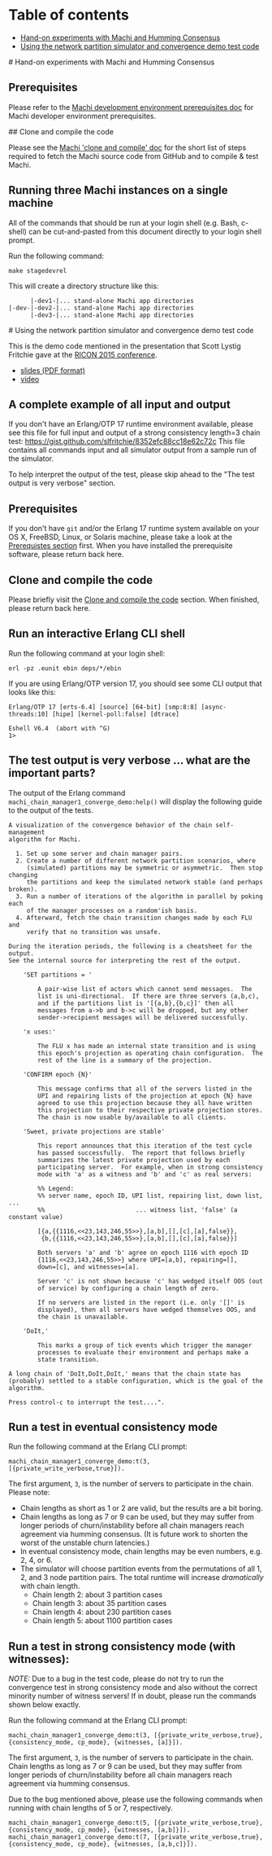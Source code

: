 
# Table of contents

* [Hand-on experiments with Machi and Humming Consensus](#hands-on)
* [Using the network partition simulator and convergence demo test code](#partition-simulator)

<a name="hands-on">
# Hand-on experiments with Machi and Humming Consensus

## Prerequisites

Please refer to the
[Machi development environment prerequisites doc](./doc/dev-prerequisites.md)
for Machi developer environment prerequisites.

<a name="clone-compile">
## Clone and compile the code

Please see the
[Machi 'clone and compile' doc](./doc/dev-clone-compile.md)
for the short list of steps required to fetch the Machi source code
from GitHub and to compile &amp; test Machi.

## Running three Machi instances on a single machine

All of the commands that should be run at your login shell (e.g. Bash,
c-shell) can be cut-and-pasted from this document directly to your
login shell prompt.

Run the following command:

    make stagedevrel

This will create a directory structure like this:
          
          |-dev1-|... stand-alone Machi app directories
    |-dev-|-dev2-|... stand-alone Machi app directories
          |-dev3-|... stand-alone Machi app directories
    
<a name="partition-simulator">
# Using the network partition simulator and convergence demo test code

This is the demo code mentioned in the presentation that Scott Lystig
Fritchie gave at the
[RICON 2015 conference](http://ricon.io).
* [slides (PDF format)](http://ricon.io/speakers/slides/Scott_Fritchie_Ricon_2015.pdf)
* [video](https://www.youtube.com/watch?v=yR5kHL1bu1Q)

## A complete example of all input and output

If you don't have an Erlang/OTP 17 runtime environment available,
please see this file for full input and output of a strong consistency
length=3 chain test:
https://gist.github.com/slfritchie/8352efc88cc18e62c72c
This file contains all commands input and all simulator output from a
sample run of the simulator.

To help interpret the output of the test, please skip ahead to the
"The test output is very verbose" section.

## Prerequisites

If you don't have `git` and/or the Erlang 17 runtime system available
on your OS X, FreeBSD, Linux, or Solaris machine, please take a look
at the [Prerequistes section](#prerequisites) first.  When you have
installed the prerequisite software, please return back here.

## Clone and compile the code

Please briefly visit the [Clone and compile the code](#clone-compile)
section.  When finished, please return back here.

## Run an interactive Erlang CLI shell

Run the following command at your login shell:

    erl -pz .eunit ebin deps/*/ebin

If you are using Erlang/OTP version 17, you should see some CLI output
that looks like this:

    Erlang/OTP 17 [erts-6.4] [source] [64-bit] [smp:8:8] [async-threads:10] [hipe] [kernel-poll:false] [dtrace]
    
    Eshell V6.4  (abort with ^G)
    1>

## The test output is very verbose ... what are the important parts?

The output of the Erlang command
`machi_chain_manager1_converge_demo:help()` will display the following
guide to the output of the tests.

    A visualization of the convergence behavior of the chain self-management
    algorithm for Machi.
    
      1. Set up some server and chain manager pairs.
      2. Create a number of different network partition scenarios, where
         (simulated) partitions may be symmetric or asymmetric.  Then stop changing
         the partitions and keep the simulated network stable (and perhaps broken).
      3. Run a number of iterations of the algorithm in parallel by poking each
         of the manager processes on a random'ish basis.
      4. Afterward, fetch the chain transition changes made by each FLU and
         verify that no transition was unsafe.
    
    During the iteration periods, the following is a cheatsheet for the output.
    See the internal source for interpreting the rest of the output.
    
        'SET partitions = '
    
            A pair-wise list of actors which cannot send messages.  The
            list is uni-directional.  If there are three servers (a,b,c),
            and if the partitions list is '[{a,b},{b,c}]' then all
            messages from a->b and b->c will be dropped, but any other
            sender->recipient messages will be delivered successfully.
    
        'x uses:'
    
            The FLU x has made an internal state transition and is using
            this epoch's projection as operating chain configuration.  The
            rest of the line is a summary of the projection.
    
        'CONFIRM epoch {N}'
    
            This message confirms that all of the servers listed in the
            UPI and repairing lists of the projection at epoch {N} have
            agreed to use this projection because they all have written
            this projection to their respective private projection stores.
            The chain is now usable by/available to all clients.
    
        'Sweet, private projections are stable'
    
            This report announces that this iteration of the test cycle
            has passed successfully.  The report that follows briefly
            summarizes the latest private projection used by each
            participating server.  For example, when in strong consistency
            mode with 'a' as a witness and 'b' and 'c' as real servers:
    
            %% Legend:
            %% server name, epoch ID, UPI list, repairing list, down list, ...
            %%                         ... witness list, 'false' (a constant value)
    
            [{a,{{1116,<<23,143,246,55>>},[a,b],[],[c],[a],false}},
             {b,{{1116,<<23,143,246,55>>},[a,b],[],[c],[a],false}}]
    
            Both servers 'a' and 'b' agree on epoch 1116 with epoch ID
            {1116,<<23,143,246,55>>} where UPI=[a,b], repairing=[],
            down=[c], and witnesses=[a].
    
            Server 'c' is not shown because 'c' has wedged itself OOS (out
            of service) by configuring a chain length of zero.
    
            If no servers are listed in the report (i.e. only '[]' is
            displayed), then all servers have wedged themselves OOS, and
            the chain is unavailable.
    
        'DoIt,' 
    
            This marks a group of tick events which trigger the manager
            processes to evaluate their environment and perhaps make a
            state transition.
    
    A long chain of 'DoIt,DoIt,DoIt,' means that the chain state has
    (probably) settled to a stable configuration, which is the goal of the
    algorithm.
    
    Press control-c to interrupt the test....".

## Run a test in eventual consistency mode

Run the following command at the Erlang CLI prompt:

    machi_chain_manager1_converge_demo:t(3, [{private_write_verbose,true}]).

The first argument, `3`, is the number of servers to participate in
the chain.  Please note:

* Chain lengths as short as 1 or 2 are valid, but the results are a
  bit boring.
* Chain lengths as long as 7 or 9 can be used, but they may
  suffer from longer periods of churn/instability before all chain
  managers reach agreement via humming consensus.  (It is future work
  to shorten the worst of the unstable churn latencies.)
* In eventual consistency mode, chain lengths may be even numbers,
  e.g. 2, 4, or 6.
* The simulator will choose partition events from the permutations of
  all 1, 2, and 3 node partition pairs.  The total runtime will
  increase *dramatically* with chain length.
    * Chain length 2: about 3 partition cases
    * Chain length 3: about 35 partition cases
    * Chain length 4: about 230 partition cases
    * Chain length 5: about 1100 partition cases

## Run a test in strong consistency mode (with witnesses):

*NOTE:* Due to a bug in the test code, please do not try to run the
 convergence test in strong consistency mode and also without the
 correct minority number of witness servers!  If in doubt, please run
 the commands shown below exactly.

Run the following command at the Erlang CLI prompt:

    machi_chain_manager1_converge_demo:t(3, [{private_write_verbose,true}, {consistency_mode, cp_mode}, {witnesses, [a]}]).

The first argument, `3`, is the number of servers to participate in
the chain.  Chain lengths as long as 7 or 9 can be used, but they may
suffer from longer periods of churn/instability before all chain
managers reach agreement via humming consensus.

Due to the bug mentioned above, please use the following
commands when running with chain lengths of 5 or 7, respectively.

    machi_chain_manager1_converge_demo:t(5, [{private_write_verbose,true}, {consistency_mode, cp_mode}, {witnesses, [a,b]}]).
    machi_chain_manager1_converge_demo:t(7, [{private_write_verbose,true}, {consistency_mode, cp_mode}, {witnesses, [a,b,c]}]).

